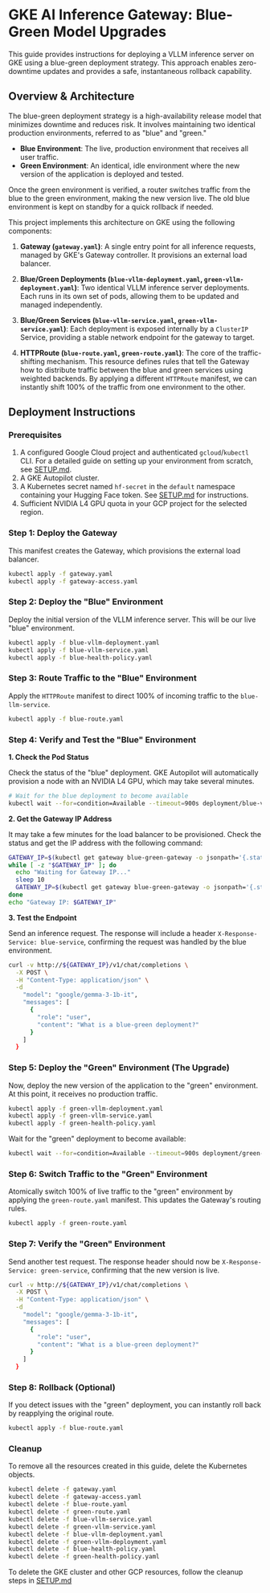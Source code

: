 # GKE AI Inference Gateway: Blue-Green Model Upgrades

This guide provides instructions for deploying a VLLM inference server on GKE using a blue-green deployment strategy. This approach enables zero-downtime updates and provides a safe, instantaneous rollback capability.

## Overview & Architecture

The blue-green deployment strategy is a high-availability release model that minimizes downtime and reduces risk. It involves maintaining two identical production environments, referred to as "blue" and "green."

-   **Blue Environment**: The live, production environment that receives all user traffic.
-   **Green Environment**: An identical, idle environment where the new version of the application is deployed and tested.

Once the green environment is verified, a router switches traffic from the blue to the green environment, making the new version live. The old blue environment is kept on standby for a quick rollback if needed.

This project implements this architecture on GKE using the following components:

1.  **Gateway (`gateway.yaml`)**: A single entry point for all inference requests, managed by GKE's Gateway controller. It provisions an external load balancer.

2.  **Blue/Green Deployments (`blue-vllm-deployment.yaml`, `green-vllm-deployment.yaml`)**: Two identical VLLM inference server deployments. Each runs in its own set of pods, allowing them to be updated and managed independently.

3.  **Blue/Green Services (`blue-vllm-service.yaml`, `green-vllm-service.yaml`)**: Each deployment is exposed internally by a `ClusterIP` Service, providing a stable network endpoint for the gateway to target.

4.  **HTTPRoute (`blue-route.yaml`, `green-route.yaml`)**: The core of the traffic-shifting mechanism. This resource defines rules that tell the Gateway how to distribute traffic between the blue and green services using weighted backends. By applying a different `HTTPRoute` manifest, we can instantly shift 100% of the traffic from one environment to the other.

## Deployment Instructions

### Prerequisites

1.  A configured Google Cloud project and authenticated `gcloud`/`kubectl` CLI. For a detailed guide on setting up your environment from scratch, see [SETUP.md](SETUP.md).
2.  A GKE Autopilot cluster.
3.  A Kubernetes secret named `hf-secret` in the `default` namespace containing your Hugging Face token. See [SETUP.md](SETUP.md) for instructions.
4.  Sufficient NVIDIA L4 GPU quota in your GCP project for the selected region.

### Step 1: Deploy the Gateway

This manifest creates the Gateway, which provisions the external load balancer.

```bash
kubectl apply -f gateway.yaml
kubectl apply -f gateway-access.yaml
```

### Step 2: Deploy the "Blue" Environment

Deploy the initial version of the VLLM inference server. This will be our live "blue" environment.

```bash
kubectl apply -f blue-vllm-deployment.yaml
kubectl apply -f blue-vllm-service.yaml
kubectl apply -f blue-health-policy.yaml
```

### Step 3: Route Traffic to the "Blue" Environment

Apply the `HTTPRoute` manifest to direct 100% of incoming traffic to the `blue-llm-service`.

```bash
kubectl apply -f blue-route.yaml
```

### Step 4: Verify and Test the "Blue" Environment

**1. Check the Pod Status**

Check the status of the "blue" deployment. GKE Autopilot will automatically provision a node with an NVIDIA L4 GPU, which may take several minutes.

```bash
# Wait for the blue deployment to become available
kubectl wait --for=condition=Available --timeout=900s deployment/blue-vllm-gemma-deployment
```

**2. Get the Gateway IP Address**

It may take a few minutes for the load balancer to be provisioned. Check the status and get the IP address with the following command:

```bash
GATEWAY_IP=$(kubectl get gateway blue-green-gateway -o jsonpath='{.status.addresses[0].value}')
while [ -z "$GATEWAY_IP" ]; do
  echo "Waiting for Gateway IP..."
  sleep 10
  GATEWAY_IP=$(kubectl get gateway blue-green-gateway -o jsonpath='{.status.addresses[0].value}')
done
echo "Gateway IP: $GATEWAY_IP"
```

**3. Test the Endpoint**

Send an inference request. The response will include a header `X-Response-Service: blue-service`, confirming the request was handled by the blue environment.

```bash
curl -v http://${GATEWAY_IP}/v1/chat/completions \
  -X POST \
  -H "Content-Type: application/json" \
  -d 
    "model": "google/gemma-3-1b-it",
    "messages": [
      {
        "role": "user",
        "content": "What is a blue-green deployment?"
      }
    ]
  }
```

### Step 5: Deploy the "Green" Environment (The Upgrade)

Now, deploy the new version of the application to the "green" environment. At this point, it receives no production traffic.

```bash
kubectl apply -f green-vllm-deployment.yaml
kubectl apply -f green-vllm-service.yaml
kubectl apply -f green-health-policy.yaml
```

Wait for the "green" deployment to become available:
```bash
kubectl wait --for=condition=Available --timeout=900s deployment/green-vllm-gemma-deployment
```

### Step 6: Switch Traffic to the "Green" Environment

Atomically switch 100% of live traffic to the "green" environment by applying the `green-route.yaml` manifest. This updates the Gateway's routing rules.

```bash
kubectl apply -f green-route.yaml
```

### Step 7: Verify the "Green" Environment

Send another test request. The response header should now be `X-Response-Service: green-service`, confirming that the new version is live.

```bash
curl -v http://${GATEWAY_IP}/v1/chat/completions \
  -X POST \
  -H "Content-Type: application/json" \
  -d 
    "model": "google/gemma-3-1b-it",
    "messages": [
      {
        "role": "user",
        "content": "What is a blue-green deployment?"
      }
    ]
  }
```

### Step 8: Rollback (Optional)

If you detect issues with the "green" deployment, you can instantly roll back by reapplying the original route.

```bash
kubectl apply -f blue-route.yaml
```

### Cleanup

To remove all the resources created in this guide, delete the Kubernetes objects.

```bash
kubectl delete -f gateway.yaml
kubectl delete -f gateway-access.yaml
kubectl delete -f blue-route.yaml
kubectl delete -f green-route.yaml
kubectl delete -f blue-vllm-service.yaml
kubectl delete -f green-vllm-service.yaml
kubectl delete -f blue-vllm-deployment.yaml
kubectl delete -f green-vllm-deployment.yaml
kubectl delete -f blue-health-policy.yaml
kubectl delete -f green-health-policy.yaml
```

To delete the GKE cluster and other GCP resources, follow the cleanup steps in [SETUP.md](SETUP.md)
